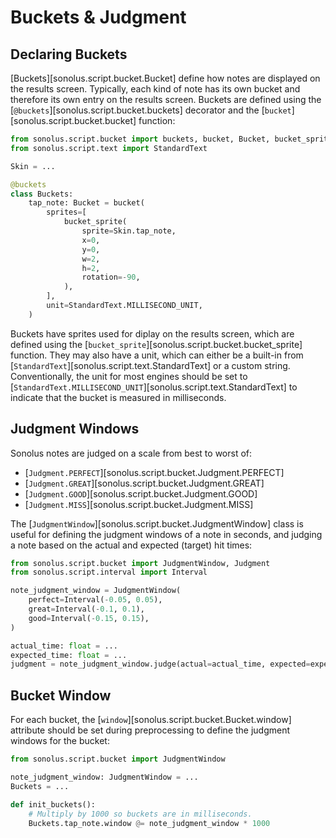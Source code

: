 # Buckets & Judgment

## Declaring Buckets

[Buckets][sonolus.script.bucket.Bucket] define how notes are displayed on the results screen. Typically, each kind of
note has its own bucket and therefore its own entry on the results screen. Buckets are defined using the
[`@buckets`][sonolus.script.bucket.buckets] decorator and the [`bucket`][sonolus.script.bucket.bucket] function:

```python
from sonolus.script.bucket import buckets, bucket, Bucket, bucket_sprite
from sonolus.script.text import StandardText

Skin = ...

@buckets
class Buckets:
    tap_note: Bucket = bucket(
        sprites=[
            bucket_sprite(
                sprite=Skin.tap_note,
                x=0,
                y=0,
                w=2,
                h=2,
                rotation=-90,
            ),
        ],
        unit=StandardText.MILLISECOND_UNIT,
    )
```

Buckets have sprites used for diplay on the results screen, which are defined using the
[`bucket_sprite`][sonolus.script.bucket.bucket_sprite] function. They may also have a unit, which can either be
a built-in from [`StandardText`][sonolus.script.text.StandardText] or a custom string. Conventionally, the unit for
most engines should be set to
[`StandardText.MILLISECOND_UNIT`][sonolus.script.text.StandardText] to indicate that the bucket is
measured in milliseconds.

## Judgment Windows

Sonolus notes are judged on a scale from best to worst of:

- [`Judgment.PERFECT`][sonolus.script.bucket.Judgment.PERFECT]
- [`Judgment.GREAT`][sonolus.script.bucket.Judgment.GREAT]
- [`Judgment.GOOD`][sonolus.script.bucket.Judgment.GOOD]
- [`Judgment.MISS`][sonolus.script.bucket.Judgment.MISS]

The [`JudgmentWindow`][sonolus.script.bucket.JudgmentWindow] class is useful for defining the judgment windows of a
note in seconds, and judging a note based on the actual and expected (target) hit times:

```python
from sonolus.script.bucket import JudgmentWindow, Judgment
from sonolus.script.interval import Interval

note_judgment_window = JudgmentWindow(
    perfect=Interval(-0.05, 0.05),
    great=Interval(-0.1, 0.1),
    good=Interval(-0.15, 0.15),
)

actual_time: float = ...
expected_time: float = ...
judgment = note_judgment_window.judge(actual=actual_time, expected=expected_time)
```

## Bucket Window

For each bucket, the [`window`][sonolus.script.bucket.Bucket.window] attribute should be set during preprocessing to
define the judgment windows for the bucket:

```python
from sonolus.script.bucket import JudgmentWindow

note_judgment_window: JudgmentWindow = ...
Buckets = ...

def init_buckets():
    # Multiply by 1000 so buckets are in milliseconds.
    Buckets.tap_note.window @= note_judgment_window * 1000
```
